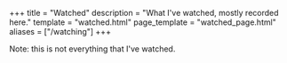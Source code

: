 +++
title = "Watched"
description = "What I've watched, mostly recorded here."
template = "watched.html"
page_template = "watched_page.html"
aliases = ["/watching"]
+++

Note: this is not everything that I've watched.
